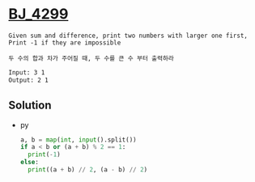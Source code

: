 # [BJ_4299](https://acmicpc.net/problem/4299)

```en
Given sum and difference, print two numbers with larger one first, Print -1 if they are impossible
```

```kr
두 수의 합과 차가 주어질 때, 두 수를 큰 수 부터 출력하라
```

```txt
Input: 3 1
Output: 2 1
```

## Solution

* py

  ```py
  a, b = map(int, input().split())
  if a < b or (a + b) % 2 == 1:
    print(-1)
  else:
    print((a + b) // 2, (a - b) // 2)
  ```

